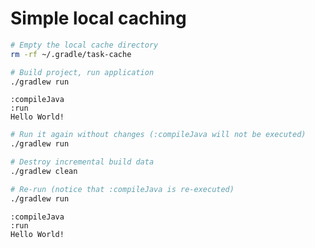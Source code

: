 # Simple local caching

```bash
# Empty the local cache directory
rm -rf ~/.gradle/task-cache

# Build project, run application
./gradlew run
```

```text
:compileJava
:run
Hello World!
```

```bash
# Run it again without changes (:compileJava will not be executed)
./gradlew run
```

```bash
# Destroy incremental build data
./gradlew clean

# Re-run (notice that :compileJava is re-executed)
./gradlew run
```

```text
:compileJava
:run
Hello World!
```
